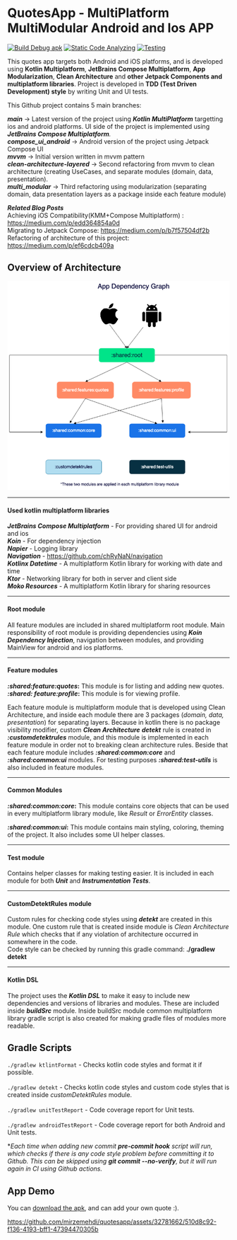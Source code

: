 # QuotesApp - MultiPlatform MultiModular Android and Ios APP

[![Build Debug apk](https://github.com/mirzemehdi/quotesapp/actions/workflows/build_debug.yml/badge.svg)](https://github.com/mirzemehdi/quotesapp/actions/workflows/build_debug.yml)
[![Static Code Analyzing](https://github.com/mirzemehdi/quotesapp/actions/workflows/static_code_analyze.yml/badge.svg)](https://github.com/mirzemehdi/quotesapp/actions/workflows/static_code_analyze.yml)
[![Testing](https://github.com/mirzemehdi/quotesapp/actions/workflows/unit_testing.yml/badge.svg)](https://github.com/mirzemehdi/quotesapp/actions/workflows/unit_testing.yml)

This quotes app targets both Android and iOS platforms, and is developed using **Kotlin Multiplatform**, **JetBrains Compose Multiplatform**, **App Modularization**, **Clean Architecture** and **other Jetpack Components and multiplatform libraries**. 
Project is developed in **TDD (Test Driven Development) style** by writing Unit and UI tests.  


This Github project contains 5 main branches:  

   _**main**_ -> Latest version of the project using _**Kotlin MultiPlatform**_ targetting ios and android platforms. UI side of the project is implemented using _**JetBrains Compose Multiplatform**._    
   _**compose_ui_android**_ -> Android version of the project using Jetpack Compose UI  
     _**mvvm**_ -> Initial version written in mvvm pattern    
    _**clean-architecture-layered**_ -> Second refactoring from mvvm to clean architecture (creating UseCases, and separate modules (domain, data, presentation).    
    _**multi_modular**_ -> Third refactoring using modularization (separating domain, data presentation layers as a package inside each feature module)  

**_Related Blog Posts_**  
Achieving iOS Compatibility(KMM+Compose Multiplatform) : https://medium.com/p/edd364854a0d  
Migrating to Jetpack Compose: https://medium.com/p/b7f57504df2b    
Refactoring of architecture of this project: https://medium.com/p/ef6cdcb409a    

## Overview of Architecture

<img src="outputs/screenshots/app_dependency_graph.png" alt="architecture" >

<hr>

#### Used kotlin multiplatform libraries
_**JetBrains Compose Multiplatform**_ - For providing shared UI for android and ios   
_**Koin**_ - For dependency injection  
_**Napier**_ - Logging library  
**_Navigation_** - https://github.com/chRyNaN/navigation  
_**Kotlinx Datetime**_ - A multiplatform Kotlin library for working with date and time  
_**Ktor**_ - Networking library for both in server and client side   
_**Moko Resources**_ - A multiplatform Kotlin library for sharing resources  

<hr>

#### Root module
All feature modules are included in shared multiplatform root module. Main responsibility of root module is 
providing dependencies using **_Koin Dependency Injection_**, navigation between modules, and providing MainView for android and ios platforms.  


<hr>

#### Feature modules
**_:shared:feature:quotes_:**  This module is for listing and adding new quotes.  
**_:shared: feature:profile_:**  This module is for viewing profile.

Each feature module is multiplatform module that is developed using Clean Architecture, and inside 
each module there are 3 packages (_domain, data, presentation_) for separating 
layers. Because in kotlin there is no package visibility modifier, custom **_Clean Architecture_**
**_detekt_** rule is created in **_:customdetektrules_** module, and this module is implemented
in each feature module in order not to breaking clean architecture rules. Beside that each 
feature module includes **_:shared:common:core_** and **_:shared:common:ui_** modules. For testing purposes
**_:shared:test-utils_** is also included in feature modules.   


<hr>


#### Common Modules
**_:shared:common:core_:**  This module contains core objects that can be used 
in every multiplatform library module, like _Result_ or _ErrorEntity_ classes.

**_:shared:common:ui_:**  This module contains main styling, coloring, theming of the project. 
It also includes some UI helper classes.  



<hr>



#### Test module
Contains helper classes for making testing easier. It is included in each module 
for both **_Unit_** and **_Instrumentation Tests_**.     

<hr>


#### CustomDetektRules module
Custom rules for checking code styles using _**detekt**_ are created in this module. 
One custom rule that is created inside module is _Clean Architecture Rule_ which checks that 
if any violation of architecture occurred in somewhere in the code.  
Code style can be checked by running this gradle command: **./gradlew detekt**

<hr>


#### Kotlin DSL
The project uses the _**Kotlin DSL**_ to make it easy to include new dependencies and versions of libraries and modules.
These are included inside **_buildSrc_** module. Inside buildSrc module 
common multiplatform library gradle script is also created for making gradle files of modules more readable.

## Gradle Scripts
`./gradlew ktlintFormat` - Checks kotlin code styles and format it if possible. <br>  
`./gradlew detekt` - Checks kotlin code styles and custom code styles that is created inside _customDetektRules_ module.  <br>  
`./gradlew unitTestReport` - Code coverage report for Unit tests.  <br>  
`./gradlew androidTestReport` - Code coverage report for both Android and Unit tests.

*_Each time when adding new commit **pre-commit hook** script will run, which checks if there is any code 
style problem before committing it to Github. This can be skipped using **git commit --no-verify**, 
but it will run again in CI using Github actions._

## App Demo 

You can [download the apk](outputs/quotes.apk), and can add your own quote :). <br>  

https://github.com/mirzemehdi/quotesapp/assets/32781662/510d8c92-f136-4193-bff1-47394470305b  

